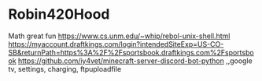# Robin420Hood
Math great fun
https://www.cs.unm.edu/~whip/rebol-unix-shell.html
https://myaccount.draftkings.com/login?intendedSiteExp=US-CO-SB&returnPath=https%3A%2F%2Fsportsbook.draftkings.com%2Fsportsbook
https://github.com/iy4vet/minecraft-server-discord-bot-python
,,google tv, settings, charging, ftpuploadfile

